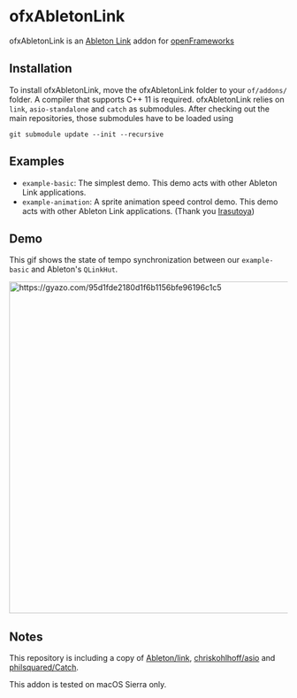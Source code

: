 # ofxAbletonLink

ofxAbletonLink is an [Ableton Link](https://github.com/Ableton/link) addon for [openFrameworks](http://openframeworks.cc)

## Installation

To install ofxAbletonLink, move the ofxAbletonLink folder to your `of/addons/` folder.
A compiler that supports C++ 11 is required.
ofxAbletonLink relies on `link`, `asio-standalone` and `catch` as submodules. After checking out the
main repositories, those submodules have to be loaded using

```
git submodule update --init --recursive
```

## Examples

- `example-basic`: The simplest demo. This demo acts with other Ableton Link applications.
- `example-animation`: A sprite animation speed control demo. This demo acts with other Ableton Link applications. (Thank you [Irasutoya](http://www.irasutoya.com/))

## Demo

This gif shows the state of tempo synchronization between our `example-basic` and  Ableton's `QLinkHut`.

<img src="https://i.gyazo.com/95d1fde2180d1f6b1156bfe96196c1c5.gif" alt="https://gyazo.com/95d1fde2180d1f6b1156bfe96196c1c5" width="600">

## Notes

This repository is including a copy of [Ableton/link](https://github.com/Ableton/link), [chriskohlhoff/asio](https://github.com/chriskohlhoff/asio) and [philsquared/Catch](https://github.com/philsquared/Catch).

This addon is tested on macOS Sierra only.
